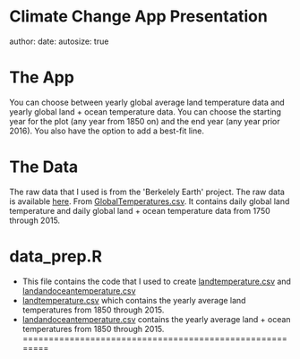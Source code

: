 Climate Change App Presentation
========================================================
author: 
date: 
autosize: true

The App
========================================================
You can choose between yearly global average land temperature data and yearly global land + ocean temperature data. You can choose the starting year for the plot (any year from 1850 on) and the end year (any year prior 2016). You also have the option to add a best-fit line.

The Data
========================================================

The raw data that I used is from the 'Berkelely Earth' project. The raw data is available [here](https://www.google.com/search?q=kaggle+berkely+earth&ie=utf-8&oe=utf-8). From [GlobalTemperatures.csv](https://github.com/DRosenman/climate-change-shiny-app/blob/master/GlobalTemperatures.csv). It contains daily global land temperature and daily global land + ocean temperature data from 1750 through 2015.



data_prep.R
========================================================
- This file contains the code that I used to create [landtemperature.csv](https://github.com/DRosenman/climate-change-shiny-app/blob/master/landtemperature.csv) and [landandoceantemperature.csv](https://github.com/DRosenman/climate-change-shiny-app/blob/master/landandoceantemperature.csv)
- [landtemperature.csv](https://github.com/DRosenman/climate-change-shiny-app/blob/master/landtemperature.csv) which contains the yearly average land temperatures from 1850 through 2015.
- [landandoceantemperature.csv](https://github.com/DRosenman/climate-change-shiny-app/blob/master/landandoceantemperature.csv) contains the yearly average land + ocean temperatures from 1850 through 2015.
========================================================




